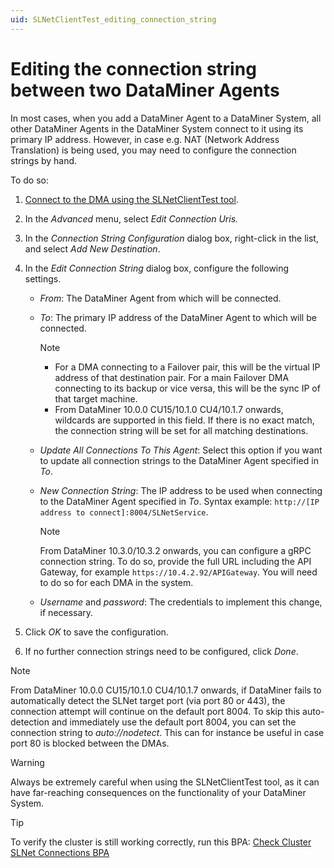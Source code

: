 ```yaml
---
uid: SLNetClientTest_editing_connection_string
---
```


# Editing the connection string between two DataMiner Agents

In most cases, when you add a DataMiner Agent to a DataMiner System, all other DataMiner Agents in the DataMiner System connect to it using its primary IP address. However, in case e.g. NAT (Network Address Translation) is being used, you may need to configure the connection strings by hand.

To do so:

1. [Connect to the DMA using the SLNetClientTest tool](xref:Connecting_to_a_DMA_with_the_SLNetClientTest_tool).

1. In the *Advanced* menu, select *Edit Connection Uris.*

1. In the *Connection String Configuration* dialog box, right-click in the list, and select *Add New Destination*.

1. In the *Edit Connection String* dialog box, configure the following settings.

   - *From*: The DataMiner Agent from which will be connected.

   - *To*: The primary IP address of the DataMiner Agent to which will be connected.

     > [!NOTE]
     >
     > - For a DMA connecting to a Failover pair, this will be the virtual IP address of that destination pair. For a main Failover DMA connecting to its backup or vice versa, this will be the sync IP of that target machine.
     > - From DataMiner 10.0.0 CU15/10.1.0 CU4/10.1.7 onwards, wildcards are supported in this field. If there is no exact match, the connection string will be set for all matching destinations.

   - *Update All Connections To This Agent*: Select this option if you want to update all connection strings to the DataMiner Agent specified in *To*.

   - *New Connection String*: The IP address to be used when connecting to the DataMiner Agent specified in *To*. Syntax example: `http://[IP address to connect]:8004/SLNetService`.

     > [!NOTE]
     > From DataMiner 10.3.0/10.3.2 onwards, you can configure a gRPC connection string. To do so, provide the full URL including the API Gateway, for example `https://10.4.2.92/APIGateway`. You will need to do so for each DMA in the system.

   - *Username* and *password*: The credentials to implement this change, if necessary.

1. Click *OK* to save the configuration.

1. If no further connection strings need to be configured, click *Done*.

> [!NOTE]
> From DataMiner 10.0.0 CU15/10.1.0 CU4/10.1.7 onwards, if DataMiner fails to automatically detect the SLNet target port (via port 80 or 443), the connection attempt will continue on the default port 8004. To skip this auto-detection and immediately use the default port 8004, you can set the connection string to *auto://nodetect*. This can for instance be useful in case port 80 is blocked between the DMAs.

> [!WARNING]
> Always be extremely careful when using the SLNetClientTest tool, as it can have far-reaching consequences on the functionality of your DataMiner System.

> [!TIP]
> To verify the cluster is still working correctly, run this BPA: [Check Cluster SLNet Connections BPA](xref:BPA_Check_Cluster_SLNet_Connections)
